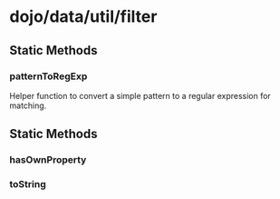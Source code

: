 # dojo/data/util/filter

## Static Methods

### patternToRegExp
Helper function to convert a simple pattern to a regular expression for matching.

## Static Methods

### hasOwnProperty


### toString


